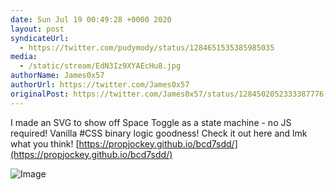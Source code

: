 ```yaml
---
date: Sun Jul 19 00:49:28 +0000 2020
layout: post
syndicateUrl:
  - https://twitter.com/pudymody/status/1284651535385985035
media:
  - /static/stream/EdN3Iz9XYAEcHu8.jpg
authorName: James0x57
authorUrl: https://twitter.com/James0x57
originalPost: https://twitter.com/James0x57/status/1284502052333387776
---
```

I made an SVG to show off Space Toggle as a state machine - no JS required! Vanilla #CSS binary logic goodness! Check it out here and lmk what you think! [https://propjockey.github.io/bcd7sdd/](https://propjockey.github.io/bcd7sdd/) 

![Image](/static/stream/EdN3Iz9XYAEcHu8.jpg)